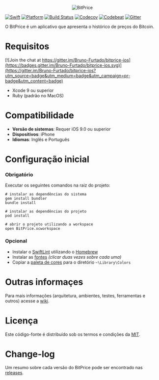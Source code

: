 <p align="center">
  <img src="https://firebasestorage.googleapis.com/v0/b/bitprice-55d7d.appspot.com/o/GitHub%2FHeader.jpg?alt=media&token=8e7b04c8-a510-4501-96b2-57f4fc6c6098" alt="BitPrice" title="BitPrice">
</p>

[![Swift][swift-badge]][swift-url]
[![Platform][platform-badge]][platform-url]
[![Build Status][build-badge]][build-url]
[![Codecov][codecov-badge]][codecov-url]
[![Codebeat][codebeat-badge]][codebeat-url]
[![Gitter][gitter-badge]][gitter-url]

O BitPrice é um aplicativo que apresenta o histórico de preços do Bitcoin.

# Requisitos

[![Join the chat at https://gitter.im/Bruno-Furtado/bitprice-ios](https://badges.gitter.im/Bruno-Furtado/bitprice-ios.svg)](https://gitter.im/Bruno-Furtado/bitprice-ios?utm_source=badge&utm_medium=badge&utm_campaign=pr-badge&utm_content=badge)

- Xcode 9 ou superior
- Ruby (padrão no MacOS)

# Compatibilidade

- **Versão de sistemas**: Requer iOS 9.0 ou superior
- **Dispositivos**: iPhone
- **Idiomas**: Inglês e Português

# Configuração inicial

### Obrigatório

Executar os seguintes comandos na raiz do projeto:

```
# instalar as dependências do sistema
gem install bundler
bundle install

# instalar as dependências do projeto
pod install

# abrir o projeto utilizando a workspace
open BitPrice.xcworkspace
```

### Opcional

- Instalar o [SwiftLint](https://github.com/realm/SwiftLint#using-homebrew) utilizando o [Homebrew](https://brew.sh/)
- Instalar as [fontes](https://firebasestorage.googleapis.com/v0/b/bitprice-55d7d.appspot.com/o/Fonts%2FDINPro.zip?alt=media&token=69fab1f3-2af7-46b1-a29d-81afb5df5297) *(clicar duas vezes sobre cada uma)*
- Copiar a [paleta de cores](https://firebasestorage.googleapis.com/v0/b/bitprice-55d7d.appspot.com/o/Colors%2FBitPrice.clr?alt=media&token=ea2970e1-ef97-433f-a67a-b202cea28a54) para o diretório `~\Library\Colors`

# Outras informaçes

Para mais informações (arquitetura, ambientes, testes, ferramentas e outros) acesse a [wiki](https://github.com/Bruno-Furtado/bitprice-ios/wiki).

# Licença

Este código-fonte é distribuído sob os termos e condições da [MIT](LICENSE).

# Change-log

Um resumo sobre cada versão do BitPrice pode ser encontrado nas [releases](https://github.com/Bruno-Furtado/bitprice-ios/releases).

[swift-badge]: https://img.shields.io/badge/swift-4.0-orange.svg?style=flat
[swift-url]: https://swift.org
[platform-badge]: https://img.shields.io/badge/platform-iOS%209+-lightgrey.svg
[platform-url]: https://developer.apple.com/swift
[build-badge]: https://travis-ci.org/Bruno-Furtado/bitprice-ios.svg?branch=master
[build-url]: https://travis-ci.org/Bruno-Furtado/bitprice-ios
[codecov-badge]: https://codecov.io/gh/Bruno-Furtado/bitprice-ios/branch/master/graph/badge.svg
[codecov-url]: https://codecov.io/gh/Bruno-Furtado/bitprice-ios
[gitter-badge]: https://badges.gitter.im/Bruno-Furtado/bitprice-ios.svg
[gitter-url]: https://gitter.im/Bruno-Furtado/bitprice-ios?utm_source=badge&utm_medium=badge&utm_campaign=pr-badge
[codebeat-badge]: https://codebeat.co/badges/47b185ce-c2a6-4101-9abe-ed0e3bdc2293
[codebeat-url]: https://codebeat.co/projects/github-com-bruno-furtado-bitprice-ios-master

